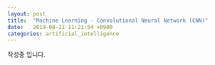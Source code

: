 ```yaml
---
layout: post
title:  "Machine Learning - Convolutional Neural Network (CNN)"
date:   2019-08-11 11:21:54 +0900
categories: artificial_intelligence
---
```


작성중 입니다.